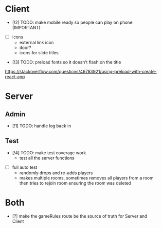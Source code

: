 
# Client

- [!2] TODO: make mobile ready so people can play on phone (IMPORTANT)
- [ ] icons
  - external link icon
  - door?
  - icons for slide titles
- [!3] TODO: preload fonts so it doesn't flash on the title

https://stackoverflow.com/questions/49783921/using-preload-with-create-react-app 


# Server

## Admin
- [!1] TODO: handle log back in

## Test
- [!4] TODO: make test coverage work
  - test all the server functions
- [ ] full auto test 
  - randomly drops and re-adds players
  - makes multiple rooms, sometimes removes all players from a room then tries to rejoin room ensuring the room was deleted


# Both
- [?] make the gameRules route be the source of truth for Server and Client



